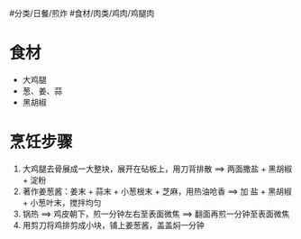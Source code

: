 #分类/日餐/煎炸 #食材/肉类/鸡肉/鸡腿肉 

# 食材
- 大鸡腿
- 葱、姜、蒜
- 黑胡椒

# 烹饪步骤
1. 大鸡腿去骨展成一大整块，展开在砧板上，用刀背排散 ==> 两面撒盐 + 黑胡椒 + 淀粉
2. 著作姜葱酱：姜末 + 蒜末 + 小葱根末 + 芝麻，用热油呛香 ==> 加 盐 + 黑胡椒 + 小葱叶末，搅拌均匀
3. 锅热 ==> 鸡皮朝下，煎一分钟左右至表面微焦 ==> 翻面再煎一分钟至表面微焦
4. 用剪刀将鸡排剪成小块，铺上姜葱酱，盖盖焖一分钟